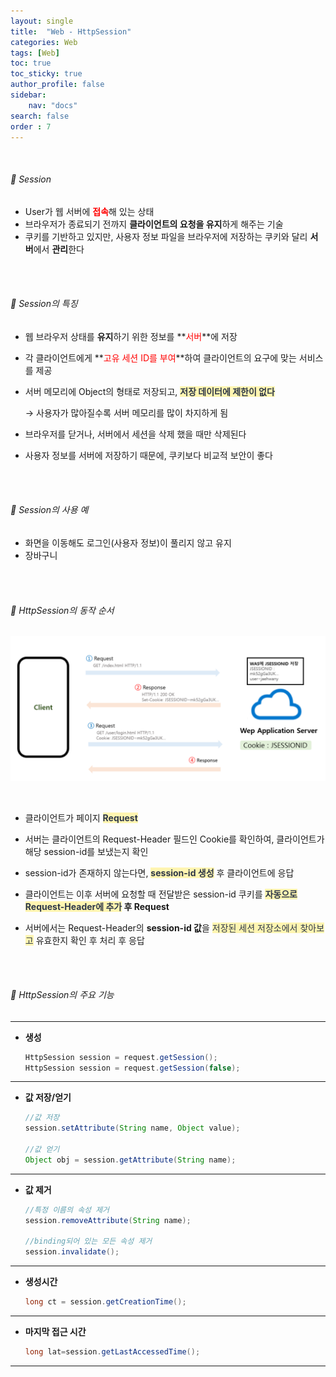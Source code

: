 ```yaml
---
layout: single
title:  "Web - HttpSession"
categories: Web
tags: [Web]
toc: true
toc_sticky: true
author_profile: false
sidebar:
    nav: "docs"
search: false
order : 7
---
```


<br>

###### 🚥 Session

- User가 웹 서버에 <span style="color:red">**접속**</span>해 있는 상태
- 브라우저가 종료되기 전까지 **클라이언트의 요청을 유지**하게 해주는 기술
- 쿠키를 기반하고 있지만, 사용자 정보 파일을 브라우저에 저장하는 쿠키와 달리 **서버**에서 **관리**한다

<br><br>



###### 🚥 Session의 특징

- 웹 브라우저 상태를 **유지**하기 위한 정보를 **<span style="color:red">서버</span>**에 저장

- 각 클라이언트에게 **<span style="color:red">고유 세션 ID를 부여</span>**하여 클라이언트의 요구에 맞는 서비스를 제공

- 서버 메모리에 Object의 형태로 저장되고, <span style="color:#2d3748;background-color:#fff5b1">**저장 데이터에 제한이 없다**</span>

  → 사용자가 많아질수록 서버 메모리를 많이 차지하게 됨

- 브라우저를 닫거나, 서버에서 세션을 삭제 했을 때만 삭제된다

- 사용자 정보를 서버에 저장하기 때문에,  쿠키보다 비교적 보안이 좋다

<br><br>

###### 🚥 Session의 사용 예

- 화면을 이동해도 로그인(사용자 정보)이 풀리지 않고 유지
- 장바구니

<br>

<br>

###### 🚥 HttpSession의 동작 순서

![image-20220408125531096](../../images/db/2022-04-01-be/image-20220408125531096.png)

<br>

- 클라이언트가 페이지 <span style="color:#2d3748;background-color:#fff5b1">**Request**</span>

- 서버는 클라이언트의 Request-Header 필드인 Cookie를 확인하여, 클라이언트가 해당 session-id를 보냈는지 확인

- session-id가 존재하지 않는다면, <span style="color:#2d3748;background-color:#fff5b1">**session-id 생성**</span> 후 클라이언트에 응답

- 클라이언트는 이후 서버에 요청할 때 전달받은 session-id 쿠키를 **<span style="color:#2d3748;background-color:#fff5b1">자동으로 Request-Header에 추가</span> 후 Request**

- 서버에서는 Request-Header의  **session-id 값**을 <span style="color:#2d3748;background-color:#fff5b1">저장된 세션 저장소에서 찾아보고</span> 유효한지 확인 후 처리 후 응답


<br>

<br>

###### 🚥 HttpSession의 주요 기능

------

- **생성**

  ``` java
  HttpSession session = request.getSession();
  HttpSession session = request.getSession(false);
  ```

------

- **값 저장/얻기**

  ```java
  //값 저장
  session.setAttribute(String name, Object value);
  
  //값 얻기
  Object obj = session.getAttribute(String name);
  ```

----------

- **값 제거**

  ```java
  //특정 이름의 속성 제거
  session.removeAttribute(String name);
  
  //binding되어 있는 모든 속성 제거
  session.invalidate();
  ```

----------

- **생성시간**

  ```java
  long ct = session.getCreationTime();
  ```

----------

- **마지막 접근 시간**

  ```java
  long lat=session.getLastAccessedTime();
  ```

----------

<br><br>
